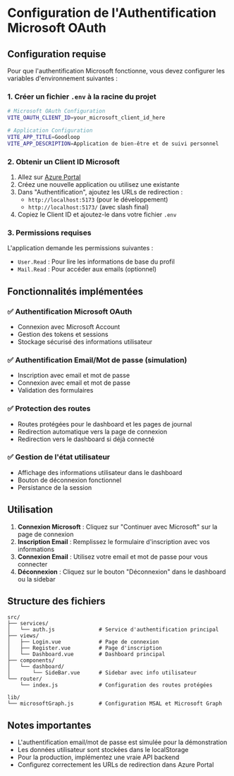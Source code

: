 # Configuration de l'Authentification Microsoft OAuth

## Configuration requise

Pour que l'authentification Microsoft fonctionne, vous devez configurer les variables d'environnement suivantes :

### 1. Créer un fichier `.env` à la racine du projet

```bash
# Microsoft OAuth Configuration
VITE_OAUTH_CLIENT_ID=your_microsoft_client_id_here

# Application Configuration
VITE_APP_TITLE=Goodloop
VITE_APP_DESCRIPTION=Application de bien-être et de suivi personnel
```

### 2. Obtenir un Client ID Microsoft

1. Allez sur [Azure Portal](https://portal.azure.com)
2. Créez une nouvelle application ou utilisez une existante
3. Dans "Authentification", ajoutez les URLs de redirection :
   - `http://localhost:5173` (pour le développement)
   - `http://localhost:5173/` (avec slash final)
4. Copiez le Client ID et ajoutez-le dans votre fichier `.env`

### 3. Permissions requises

L'application demande les permissions suivantes :
- `User.Read` : Pour lire les informations de base du profil
- `Mail.Read` : Pour accéder aux emails (optionnel)

## Fonctionnalités implémentées

### ✅ Authentification Microsoft OAuth
- Connexion avec Microsoft Account
- Gestion des tokens et sessions
- Stockage sécurisé des informations utilisateur

### ✅ Authentification Email/Mot de passe (simulation)
- Inscription avec email et mot de passe
- Connexion avec email et mot de passe
- Validation des formulaires

### ✅ Protection des routes
- Routes protégées pour le dashboard et les pages de journal
- Redirection automatique vers la page de connexion
- Redirection vers le dashboard si déjà connecté

### ✅ Gestion de l'état utilisateur
- Affichage des informations utilisateur dans le dashboard
- Bouton de déconnexion fonctionnel
- Persistance de la session

## Utilisation

1. **Connexion Microsoft** : Cliquez sur "Continuer avec Microsoft" sur la page de connexion
2. **Inscription Email** : Remplissez le formulaire d'inscription avec vos informations
3. **Connexion Email** : Utilisez votre email et mot de passe pour vous connecter
4. **Déconnexion** : Cliquez sur le bouton "Déconnexion" dans le dashboard ou la sidebar

## Structure des fichiers

```
src/
├── services/
│   └── auth.js              # Service d'authentification principal
├── views/
│   ├── Login.vue            # Page de connexion
│   ├── Register.vue         # Page d'inscription
│   └── Dashboard.vue        # Dashboard principal
├── components/
│   └── dashboard/
│       └── SideBar.vue      # Sidebar avec info utilisateur
└── router/
    └── index.js             # Configuration des routes protégées

lib/
└── microsoftGraph.js        # Configuration MSAL et Microsoft Graph
```

## Notes importantes

- L'authentification email/mot de passe est simulée pour la démonstration
- Les données utilisateur sont stockées dans le localStorage
- Pour la production, implémentez une vraie API backend
- Configurez correctement les URLs de redirection dans Azure Portal 